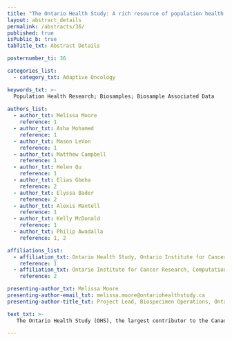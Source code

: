 ```yaml
---
title: "The Ontario Health Study: A rich resource of population health data, biosamples and associated biosample data for research"
layout: abstract_details
permalink: /abstracts/36/
published: true
isPublic_b: true
tabTitle_txt: Abstract Details

posternumber_ti: 36

categories_list: 
  - category_txt: Adaptive Oncology

keywords_txt: >-
  Population Health Research; Biosamples; Biosample Associated Data
  
authors_list:
  - author_txt: Melissa Moore
    reference: 1
  - author_txt: Asha Mohamed
    reference: 1
  - author_txt: Mason LeVon
    reference: 1
  - author_txt: Matthew Campbell
    reference: 1
  - author_txt: Helen Qu
    reference: 1
  - author_txt: Elias Gbeha
    reference: 2
  - author_txt: Elyssa Bader
    reference: 2
  - author_txt: Alexis Mantell
    reference: 1
  - author_txt: Kelly McDonald
    reference: 1
  - author_txt: Philip Awadalla
    reference: 1, 2

affiliations_list:
  - affiliation_txt: Ontario Health Study, Ontario Institute for Cancer Research
    reference: 1
  - affiliation_txt: Ontario Institute for Cancer Research, Computational Biology Awadalla Laboratory
    reference: 2

presenting-author_txt: Melissa Moore
presenting-author-email_txt: melissa.moore@ontariohealthstudy.ca
presenting-author-title_txt: Project Lead, Biospecimen Operations, Ontario Health Study, Ontario Institute for Cancer Research, Toronto Ca

text_txt: >-
   The Ontario Health Study (OHS), the largest contributor to the Canadian Partnership for Tomorrow Project (CPTP), is a prospective, population-based study that serves as a platform to investigate environmental, lifestyle, clinical and genetic factors associated with cancer and other chronic diseases. The OHS provides an abundant source of population health data, biosamples and associated biosample data. Over 225,000 participants enrolled in the OHS and completed the baseline questionnaire, and over 90% of participants consented to data linkage. Validation of self-reported cancer diagnoses have captured incident cases since participants first registered. Over 40,000 participants provided biological samples, and physical measurements were collected from ~13,000. Genotyping with the UK Biobank array will be completed for ~6,400 participants and biomarkers for ~2,000 are currently being analyzed. A subset of ~450 participants are undergoing single-cell RNA sequencing. MRIs have been collected from over 3,000 OHS participants, the largest collection in Canada. Approximately 4,000 participants are expected to contribute actigraphy and quantitative measures of sleep to a multi-cohort study, and ~47,000 participants took part in the follow-up questionnaire. A rich and unique resource for researchers investigating cancer and other chronic diseases, de-identified data, biosamples, and associated biosample data are now available. Contact access@ontariohealthstudy.ca for more information.

---
```


